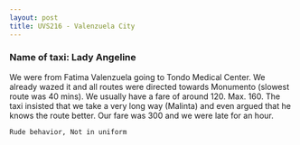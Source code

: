 ```yaml
---
layout: post
title: UVS216 - Valenzuela City
---
```


### Name of taxi: Lady Angeline

We were from Fatima Valenzuela going to Tondo Medical Center. We already wazed it and all routes were directed towards Monumento (slowest route was 40 mins). We usually have a fare of around 120. Max. 160. The taxi insisted that we take a very long way (Malinta) and even argued that he knows the route better. Our fare was 300 and we were late for an hour. 

```Rude behavior, Not in uniform```

